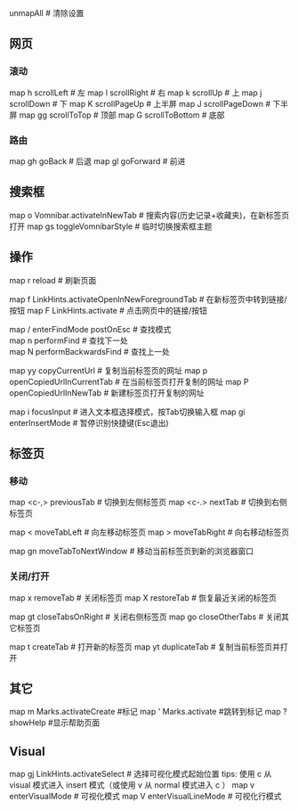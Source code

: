 unmapAll # 清除设置

## 网页
### 滚动
map h scrollLeft  # 左
map l scrollRight # 右
map k scrollUp    # 上
map j scrollDown  # 下
map K scrollPageUp   # 上半屏
map J scrollPageDown # 下半屏
map gg scrollToTop   # 顶部
map G scrollToBottom # 底部

### 路由
map gh goBack    # 后退
map gl goForward # 前进

## 搜索框 
map o Vomnibar.activateInNewTab # 搜索内容(历史记录+收藏夹)，在新标签页打开
map gs toggleVomnibarStyle      # 临时切换搜索框主题

## 操作
map r reload # 刷新页面

map f LinkHints.activateOpenInNewForegroundTab # 在新标签页中转到链接/按钮
map F LinkHints.activate                       # 点击网页中的链接/按钮 

map / enterFindMode postOnEsc # 查找模式  
map n performFind             # 查找下一处  
map N performBackwardsFind    # 查找上一处

map yy copyCurrentUrl           # 复制当前标签页的网址
map p openCopiedUrlInCurrentTab # 在当前标签页打开复制的网址
map P openCopiedUrlInNewTab     # 新建标签页打开复制的网址

map i focusInput       # 进入文本框选择模式，按Tab切换输入框
map gi enterInsertMode # 暂停识别快捷键(Esc退出)

## 标签页
### 移动
map <c-,> previousTab # 切换到左侧标签页
map <c-.> nextTab     # 切换到右侧标签页

map < moveTabLeft  # 向左移动标签页
map > moveTabRight # 向右移动标签页

map gn moveTabToNextWindow # 移动当前标签页到新的浏览器窗口

### 关闭/打开
map x removeTab  # 关闭标签页
map X restoreTab # 恢复最近关闭的标签页

map gt closeTabsOnRight # 关闭右侧标签页
map go closeOtherTabs   # 关闭其它标签页

map t createTab     # 打开新的标签页
map yt duplicateTab # 复制当前标签页并打开

## 其它
map m Marks.activateCreate #标记
map ' Marks.activate #跳转到标记
map ? showHelp #显示帮助页面

## Visual
map gj LinkHints.activateSelect # 选择可视化模式起始位置 tips: 使用 c 从 visual 模式进入 insert 模式（或使用 v 从 normal 模式进入 c ）
map v enterVisualMode      # 可视化模式
map V enterVisualLineMode  # 可视化行模式